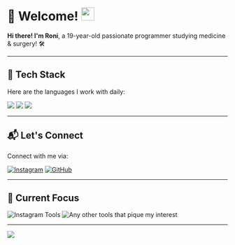# 👋 Welcome! <img src="https://raw.githubusercontent.com/MartinHeinz/MartinHeinz/master/wave.gif" width="30px">

**Hi there! I'm Roni**, a 19-year-old passionate programmer studying medicine & surgery! 🛠️

---

## 🚀 Tech Stack

Here are the languages I work with daily:

![](https://img.shields.io/badge/Python-3776AB?style=flat&logo=python&logoColor=white)
![](https://img.shields.io/badge/C%23-239120?style=flat&logo=c-sharp&logoColor=white)
![](https://img.shields.io/badge/Go-00ADD8?style=flat&logo=go&logoColor=white)

---

## 📬 Let's Connect

Connect with me via:

[![Instagram](https://img.shields.io/badge/Instagram-@rr4r-E4405F?style=flat&logo=instagram&logoColor=white)](https://instagram.com/rr4r)
[![GitHub](https://img.shields.io/badge/GitHub-Roni-181717?style=flat&logo=github&logoColor=white)](https://github.com/xr0ni)

---

## 🎯 Current Focus

![Instagram Tools](https://img.shields.io/badge/Open_Source-Contributions-blueviolet?style=flat)
![Any other tools that pique my interest](https://img.shields.io/badge/Automation-Tools-2bbc8a?style=flat)

---

![](https://komarev.com/ghpvc/?username=xr0ni&color=blueviolet&style=flat-square)  <!-- Replace with your GitHub username -->
